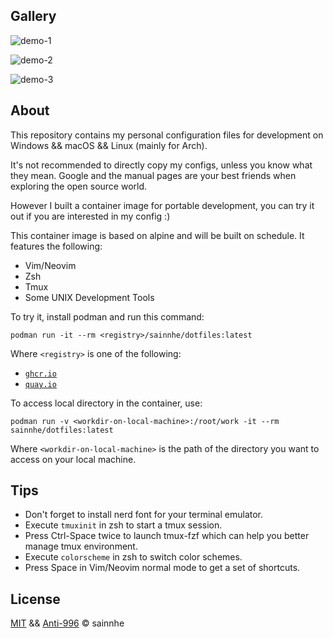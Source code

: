 ## Gallery

![demo-1](https://gitlab.com/sainnhe/img/-/raw/master/dotfiles-1.png)

![demo-2](https://gitlab.com/sainnhe/img/-/raw/master/dotfiles-2.png)

![demo-3](https://gitlab.com/sainnhe/img/-/raw/master/dotfiles-3.png)

## About

This repository contains my personal configuration files for development on Windows && macOS && Linux (mainly for Arch).

It's not recommended to directly copy my configs, unless you know what they mean. Google and the manual pages are your best friends when exploring the open source world.

However I built a container image for portable development, you can try it out if you are interested in my config :)

This container image is based on alpine and will be built on schedule. It features the following:

- Vim/Neovim
- Zsh
- Tmux
- Some UNIX Development Tools

To try it, install podman and run this command:

```shell
podman run -it --rm <registry>/sainnhe/dotfiles:latest
```

Where `<registry>` is one of the following:

- [`ghcr.io`](https://github.com/sainnhe/dotfiles/pkgs/container/dotfiles)
- [`quay.io`](https://quay.io/repository/sainnhe/dotfiles)

To access local directory in the container, use:

```shell
podman run -v <workdir-on-local-machine>:/root/work -it --rm sainnhe/dotfiles:latest
```

Where `<workdir-on-local-machine>` is the path of the directory you want to access on your local machine.

## Tips

- Don't forget to install nerd font for your terminal emulator.
- Execute `tmuxinit` in zsh to start a tmux session.
- Press Ctrl-Space twice to launch tmux-fzf which can help you better manage tmux environment.
- Execute `colorscheme` in zsh to switch color schemes.
- Press Space in Vim/Neovim normal mode to get a set of shortcuts.

## License

[MIT](./LICENSE-MIT) && [Anti-996](./LICENSE-Anti-996) © sainnhe
